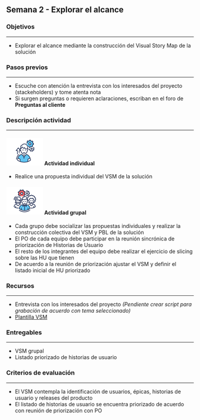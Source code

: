 
## Semana 2 - Explorar el alcance

### Objetivos

---
* Explorar el alcance mediante la construcción del Visual Story Map de la solución

### Pasos previos

---
* Escuche con atención la entrevista con los interesados del proyecto (stackeholders) y tome atenta nota
* Si surgen preguntas o requieren aclaraciones, escriban en el foro de **Preguntas al cliente**

### Descripción actividad

---
#### ![](./../../assets/images/individuo.png) Actividad individual

* Realice una propuesta individual del VSM de la solución

#### ![](./../../assets/images/grupo.png) Actividad grupal

* Cada grupo debe socializar las propuestas individuales y realizar la construcción colectiva del VSM y PBL de la solución
* El PO de cada equipo debe participar en la reunión sincrónica de priorización de Historias de Usuario
* El resto de los integrantes del equipo debe realizar el ejercicio de slicing sobre las HU que tienen
* De acuerdo a la reunión de priorización ajustar el VSM y definir el listado inicial de HU priorizado


### Recursos 

---
* Entrevista con los interesados del proyecto *(Pendiente crear script para grabación de acuerdo con tema seleccionado)*
* [Plantilla VSM](https://miro.com/app/board/o9J_lQLM1Us=/)

### Entregables

---
* VSM grupal
* Listado priorizado de historias de usuario 

### Criterios de evaluación

---

* El VSM contempla la identificación de usuarios, épicas, historias de usuario y releases del producto
* El listado de historias de usuario se encuentra priorizado de acuerdo con reunión de priorización con PO
